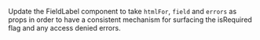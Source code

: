 Update the FieldLabel component to take `htmlFor`, `field` and `errors` as props in order to have a consistent mechanism for surfacing the isRequired flag and any access denied errors.